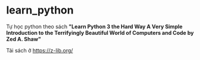 # learn_python

Tự học python theo sách **"Learn Python 3 the Hard Way A Very Simple Introduction to the Terrifyingly Beautiful World of Computers and Code by Zed A. Shaw"**

Tải sách ở https://z-lib.org/
